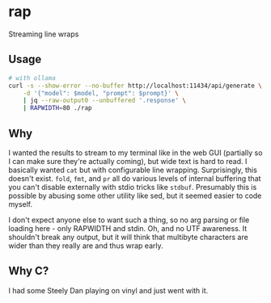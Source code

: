 # rap
Streaming line wraps

## Usage
```bash
# with ollama
curl -s --show-error --no-buffer http://localhost:11434/api/generate \
    -d '{"model": $model, "prompt": $prompt}' \
	| jq --raw-output0 --unbuffered '.response' \
	| RAPWIDTH=80 ./rap
```

## Why
I wanted the results to stream to my terminal like in the web GUI (partially so I can make sure they're actually coming), but wide text is hard to read.  I basically wanted `cat` but with configurable line wrapping.  Surprisingly, this doesn't exist.  `fold`, `fmt`, and `pr` all do various levels of internal buffering that you can't disable externally with stdio tricks like `stdbuf`.  Presumably this is possible by abusing some other utility like sed, but it seemed easier to code myself.

I don't expect anyone else to want such a thing, so no arg parsing or file loading here - only RAPWIDTH and stdin.  Oh, and no UTF awareness.  It shouldn't break any output, but it will think that multibyte characters are wider than they really are and thus wrap early.

## Why C?
I had some Steely Dan playing on vinyl and just went with it.

